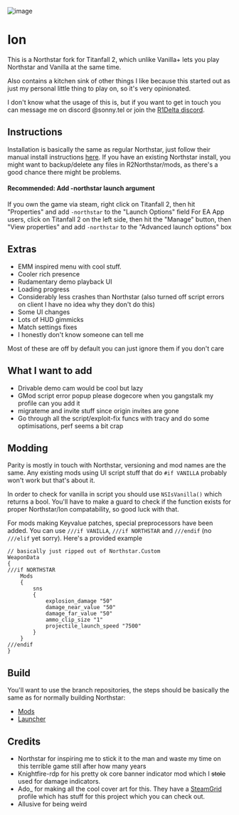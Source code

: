
![image](https://github.com/user-attachments/assets/bedb5003-56c8-4eb8-8e33-fa2e4cec5c24)
# Ion

This is a Northstar fork for Titanfall 2, which unlike Vanilla+ lets you play Northstar and Vanilla at the same time.

Also contains a kitchen sink of other things I like because this started out as just my personal little thing to play on, so it's very opinionated.

I don't know what the usage of this is, but if you want to get in touch you can message me on discord @sonny.tel or join the [R1Delta discord](https://discord.gg/r1delta).

## Instructions

Installation is basically the same as regular Northstar, just follow their manual install instructions [here](https://docs.northstar.tf/Wiki/installing-northstar/manual-installation/#installing-northstar). If you have an existing Northstar install, you might want to backup/delete any files in R2Northstar/mods, as there's a good chance there might be problems.

#### Recommended: Add -northstar launch argument
If you own the game via steam, right click on Titanfall 2, then hit "Properties" and add `-northstar` to the "Launch Options" field
For EA App users, click on Titanfall 2 on the left side, then hit the "Manage" button, then "View properties" and add `-northstar` to the "Advanced launch options" box

## Extras
* EMM inspired menu with cool stuff.
* Cooler rich presence
* Rudamentary demo playback UI
* Loading progress
* Considerably less crashes than Northstar (also turned off script errors on client I have no idea why they don't do this)
* Some UI changes
* Lots of HUD gimmicks
* Match settings fixes
* I honestly don't know someone can tell me

Most of these are off by default you can just ignore them if you don't care

## What I want to add
* Drivable demo cam would be cool but lazy
* GMod script error popup please dogecore when you gangstalk my profile can you add it
* migrateme and invite stuff since origin invites are gone
* Go through all the script/exploit-fix funcs with tracy and do some optimisations, perf seems a bit crap

## Modding
Parity is mostly in touch with Northstar, versioning and mod names are the same. Any existing mods using UI script stuff that do `#if VANILLA` probably won't work but that's about it.

In order to check for vanilla in script you should use `NSIsVanilla()` which returns a bool. You'll have to make a guard to check if the function exists for proper Northstar/Ion compatability, so good luck with that.

For mods making Keyvalue patches, special preprocessors have been added. You can use `///if VANILLA`, `///if NORTHSTAR` and `///endif` (no `///elif` yet sorry). Here's a provided example

```
// basically just ripped out of Northstar.Custom
WeaponData
{
///if NORTHSTAR
    Mods
    {
        sns
        {
            explosion_damage "50"
            damage_near_value "50"
            damage_far_value "50"
            ammo_clip_size "1"
            projectile_launch_speed "7500"
        }
    }
///endif
}
```

## Build
You'll want to use the branch repositories, the steps should be basically the same as for normally building Northstar:
* [Mods](https://github.com/VITALISED/NorthstarMods/tree/ion)
* [Launcher](https://github.com/VITALISED/NorthstarLauncher/tree/ion)

## Credits
* Northstar for inspiring me to stick it to the man and waste my time on this terrible game still after how many years
* Knightfire-rdp for his pretty ok core banner indicator mod which I ~~stole~~ used for damage indicators.
* Ado_ for making all the cool cover art for this. They have a [SteamGrid](https://www.steamgriddb.com/profile/76561199101934933) profile which has stuff for this project which you can check out.
* Allusive for being weird
